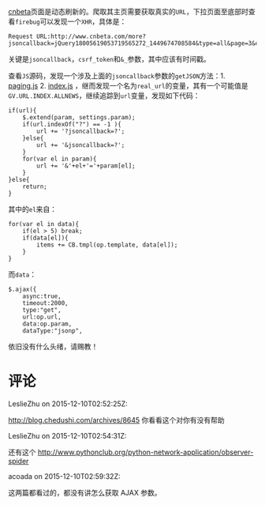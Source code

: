 [cnbeta](http://www.cnbeta.com)页面是动态刷新的。爬取其主页需要获取真实的`URL`，下拉页面至底部时查看`firebug`可以发现一个`XHR`，具体是：

    Request URL:http://www.cnbeta.com/more?jsoncallback=jQuery18005619053719565272_1449674708584&type=all&page=3&csrf_token=767438b0585779df6c1ef0c580d18a3cde81fb52&_=1449680413534

关键是`jsoncallback`，`csrf_token`和`&_`参数，其中应该有时间戳。

查看`JS`源码，发现一个涉及上面的`jsoncallback`参数的`getJSON`方法：1. [paging.js](http://www.cnbeta.com/assets/js/pages/paging.js?v=2014) 2. [index.js](http://www.cnbeta.com/assets/js/pages/index.js?v=2014) ，继而发现一个名为`real_url`的变量，其有一个可能值是`GV.URL.INDEX.ALLNEWS`，继续追踪到`url`变量，发现如下代码：

    if(url){
        $.extend(param, settings.param);
        if(url.indexOf("?") == -1 ){
            url += '?jsoncallback=?';
        }else{
            url += '&jsoncallback=?';
        }
        for(var el in param){
            url += '&'+el+'='+param[el];
        }
    }else{
        return;
    }

其中的`el`来自：

    for(var el in data){
        if(el > 5) break;
        if(data[el]){
            items += CB.tmpl(op.template, data[el]);
        }
    }

而`data`：

    $.ajax({
        async:true,
        timeout:2000,
        type:"get",
        url:op.url,
        data:op.param,
        dataType:"jsonp",

依旧没有什么头绪，请赐教！


# 评论


LeslieZhu on 2015-12-10T02:52:25Z:

 http://blog.chedushi.com/archives/8645 你看看这个对你有没有帮助 

LeslieZhu on 2015-12-10T02:54:31Z:

 还有这个 http://www.pythonclub.org/python-network-application/observer-spider  

acoada on 2015-12-10T02:59:32Z:

 这两篇都看过的，都没有讲怎么获取 AJAX 参数。 

